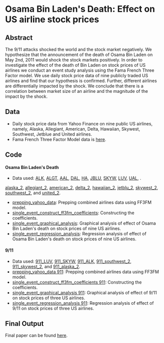 # Osama Bin Laden's Death: Effect on US airline stock prices

## Abstract
The 9/11 attacks shocked the world and the stock market negatively. We hypothesize that the announcement of the death of Osama Bin Laden on May 2nd, 2011 would shock the stock markets positively. In order to investigate the effect of the death of Bin Laden on stock prices of US airlines we conduct an event study analysis using the Fama French Three Factor model. We use daily stock price data of nine publicly traded US airlines and find that our hypothesis is confirmed. Further, different airlines are differentially impacted by the shock. We conclude that there is a correlation between market size of an airline and the magnitude of the impact by the shock.

## Data
* Daily stock price data from Yahoo Finance on nine public US airlines, namely, Alaska, Allegiant, American, Delta, Hawaiian, Skywest, Southwest, Jetblue and United airlines.
* Fama French Three Factor Model data is [here](https://github.com/ridhika123/Effect-of-Laden-Death-on-US-airline-stocks/blob/main/ff3fm_data.dta).

## Code
#### Osama Bin Laden's Death
* Data used: [ALK](https://github.com/ridhika123/Effect-of-Laden-Death-on-US-airline-stocks/blob/main/ALK.dta), [ALGT](https://github.com/ridhika123/Effect-of-Laden-Death-on-US-airline-stocks/blob/main/ALGT.dta), [AAL](https://github.com/ridhika123/Effect-of-Laden-Death-on-US-airline-stocks/blob/main/AAL.dta), [DAL](https://github.com/ridhika123/Effect-of-Laden-Death-on-US-airline-stocks/blob/main/DAL.dta), [HA](https://github.com/ridhika123/Effect-of-Laden-Death-on-US-airline-stocks/blob/main/HA.dta), [JBLU](https://github.com/ridhika123/Effect-of-Laden-Death-on-US-airline-stocks/blob/main/JBLU.dta), [SKYW](https://github.com/ridhika123/Effect-of-Laden-Death-on-US-airline-stocks/blob/main/SKYW.dta), [LUV](https://github.com/ridhika123/Effect-of-Laden-Death-on-US-airline-stocks/blob/main/LUV.dta), [UAL](https://github.com/ridhika123/Effect-of-Laden-Death-on-US-airline-stocks/blob/main/UAL.dta), .

[alaska_2](https://github.com/ridhika123/Effect-of-Laden-Death-on-US-airline-stocks/blob/main/alaska_2.dta), [allegiant_2](https://github.com/ridhika123/Effect-of-Laden-Death-on-US-airline-stocks/blob/main/allegiant_2.dta), [american_2](https://github.com/ridhika123/Effect-of-Laden-Death-on-US-airline-stocks/blob/main/american_2.dta), [delta_2](https://github.com/ridhika123/Effect-of-Laden-Death-on-US-airline-stocks/blob/main/delta_2.dta), [hawaiian_2](https://github.com/ridhika123/Effect-of-Laden-Death-on-US-airline-stocks/blob/main/hawaiian_2.dta), [jetblu_2](https://github.com/ridhika123/Effect-of-Laden-Death-on-US-airline-stocks/blob/main/jetblu_2.dta), [skywest_2](https://github.com/ridhika123/Effect-of-Laden-Death-on-US-airline-stocks/blob/main/skywest_2.dta), [southwest_2](https://github.com/ridhika123/Effect-of-Laden-Death-on-US-airline-stocks/blob/main/southwest_2.dta), and [united_2](https://github.com/ridhika123/Effect-of-Laden-Death-on-US-airline-stocks/blob/main/united_2.dta).

* [prepping_yahoo_data](https://github.com/ridhika123/Effect-of-Laden-Death-on-US-airline-stocks/blob/main/prepping_yahoo_data.do): Prepping combined airlines data using FF3FM model. 
* [single_event_construct_ff3fm_coefficients](https://github.com/ridhika123/Effect-of-Laden-Death-on-US-airline-stocks/blob/main/single_event_construct_ff3fm_coefficients.do): Constructing the coefficients.
* [single_event_graphical_analysis](https://github.com/ridhika123/Effect-of-Laden-Death-on-US-airline-stocks/blob/main/single_event_graphical_analysis.do): Graphical analysis of effect of Osama Bin Laden's death on stock prices of nine US airlines.
* [single_event_regression_analysis](https://github.com/ridhika123/Effect-of-Laden-Death-on-US-airline-stocks/blob/main/single_event_regression_analysis.do): Regression analysis of effect of Osama Bin Laden's death on stock prices of nine US airlines.

#### 9/11 
* Data used: [911_LUV](https://github.com/ridhika123/Effect-of-Laden-Death-on-US-airline-stocks/blob/main/911_LUV.dta), [911_SKYW](https://github.com/ridhika123/Effect-of-Laden-Death-on-US-airline-stocks/blob/main/911_SKYW.dta), [911_ALK](https://github.com/ridhika123/Effect-of-Laden-Death-on-US-airline-stocks/blob/main/911_ALK.dta), [911_southwest_2](https://github.com/ridhika123/Effect-of-Laden-Death-on-US-airline-stocks/blob/main/911_southwest_2.dta), [911_skywest_2](https://github.com/ridhika123/Effect-of-Laden-Death-on-US-airline-stocks/blob/main/911_skywest_2.dta), and [911_alaska_2](https://github.com/ridhika123/Effect-of-Laden-Death-on-US-airline-stocks/blob/main/911_alaska_2.dta).
* [prepping_yahoo_data 911](https://github.com/ridhika123/Effect-of-Laden-Death-on-US-airline-stocks/blob/main/prepping_yahoo_data%20911.do): Prepping combined airlines data using FF3FM model.
* [single_event_construct_ff3fm_coefficients 911](https://github.com/ridhika123/Effect-of-Laden-Death-on-US-airline-stocks/blob/main/single_event_construct_ff3fm_coefficients%20911.do): Constructing the coefficients.
* [single_event_graphical_analysis 911](https://github.com/ridhika123/Effect-of-Laden-Death-on-US-airline-stocks/blob/main/single_event_graphical_analysis%20911.do): Graphical analysis of effect of 9/11 on stock prices of three US airlines.
* [single_event_regression_analysis 911](https://github.com/ridhika123/Effect-of-Laden-Death-on-US-airline-stocks/blob/main/single_event_regression_analysis%20911.do): Regression analysis of effect of 9/11 on stock prices of three US airlines.

## Final Output
Final paper can be found [here](https://github.com/ridhika123/Effect-of-Laden-Death-on-US-airline-stocks/blob/main/Bin%20Laden%E2%80%99s%20Death%20-%20Effect%20on%20US%20airline%20stock%20prices.pdf).

